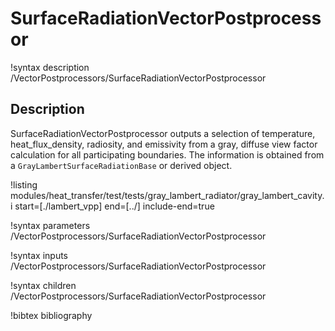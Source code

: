 # SurfaceRadiationVectorPostprocessor

!syntax description /VectorPostprocessors/SurfaceRadiationVectorPostprocessor

## Description

SurfaceRadiationVectorPostprocessor outputs
a selection of temperature, heat_flux_density, radiosity, and emissivity
from a gray, diffuse view factor calculation for all participating boundaries.
The information is obtained from a `GrayLambertSurfaceRadiationBase` or derived
object.


!listing modules/heat_transfer/test/tests/gray_lambert_radiator/gray_lambert_cavity.i start=[./lambert_vpp] end=[../] include-end=true

!syntax parameters /VectorPostprocessors/SurfaceRadiationVectorPostprocessor

!syntax inputs /VectorPostprocessors/SurfaceRadiationVectorPostprocessor

!syntax children /VectorPostprocessors/SurfaceRadiationVectorPostprocessor

!bibtex bibliography
